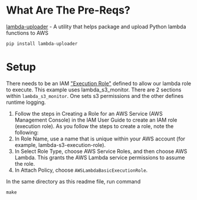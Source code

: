 # What Are The Pre-Reqs?
[lambda-uploader][1] - A utility that helps package and upload Python lambda functions to AWS

```
pip install lambda-uploader
```

# Setup
There needs to be an IAM ["Execution Role"][2] defined to allow our lambda role to execute. This
example uses lambda_s3_monitor. There are 2 sections within `lambda_s3_monitor`.  One sets s3 permissions and the other defines runtime logging.

1. Follow the steps in Creating a Role for an AWS Service (AWS Management Console) in the IAM User Guide to create an IAM role (execution role). As you follow the steps to create a role, note the following:
  1. In Role Name, use a name that is unique within your AWS account (for example, lambda-s3-execution-role).
  1. In Select Role Type, choose AWS Service Roles, and then choose AWS Lambda. This grants the AWS Lambda service permissions to assume the role.
  1. In Attach Policy, choose `AWSLambdaBasicExecutionRole`.

In the same directory as this readme file, run command
```
make
```

[1]: https://github.com/rackerlabs/lambda-uploader
[2]: https://docs.aws.amazon.com/lambda/latest/dg/intro-permission-model.html#lambda-intro-execution-role
